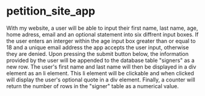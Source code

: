 # petition_site_app
With my website, a user will be able to input their first name, last name, age, home adress, email and an optional
statement into six diffrent input boxes. If the user enters an interger within the age input box greater than or equal to 18 and a unique email address the app accepts the user input, otherwise they are denied. Upon pressing the submit button below, the information provided by the user
will be appended to the database table "signers" as a new row. The user's first name and last name will then be 
displayed in a div element as an li element. This li element will be clickable and when clicked will display the 
user's optional quote in a div element. Finally, a counter will return the number of rows in the "signer" table as a 
numerical value.

